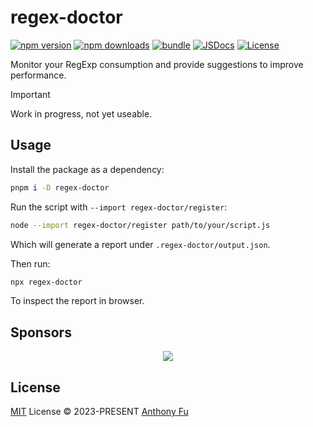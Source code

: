 # regex-doctor

[![npm version][npm-version-src]][npm-version-href]
[![npm downloads][npm-downloads-src]][npm-downloads-href]
[![bundle][bundle-src]][bundle-href]
[![JSDocs][jsdocs-src]][jsdocs-href]
[![License][license-src]][license-href]

Monitor your RegExp consumption and provide suggestions to improve performance.

> [!IMPORTANT]
> Work in progress, not yet useable.

## Usage

Install the package as a dependency:

```bash
pnpm i -D regex-doctor
```

Run the script with `--import regex-doctor/register`:

```bash
node --import regex-doctor/register path/to/your/script.js
```

Which will generate a report under `.regex-doctor/output.json`.

Then run:

```bash
npx regex-doctor
```

To inspect the report in browser.

## Sponsors

<p align="center">
  <a href="https://cdn.jsdelivr.net/gh/antfu/static/sponsors.svg">
    <img src='https://cdn.jsdelivr.net/gh/antfu/static/sponsors.svg'/>
  </a>
</p>

## License

[MIT](./LICENSE) License © 2023-PRESENT [Anthony Fu](https://github.com/antfu)

<!-- Badges -->

[npm-version-src]: https://img.shields.io/npm/v/regex-doctor?style=flat&colorA=080f12&colorB=1fa669
[npm-version-href]: https://npmjs.com/package/regex-doctor
[npm-downloads-src]: https://img.shields.io/npm/dm/regex-doctor?style=flat&colorA=080f12&colorB=1fa669
[npm-downloads-href]: https://npmjs.com/package/regex-doctor
[bundle-src]: https://img.shields.io/bundlephobia/minzip/regex-doctor?style=flat&colorA=080f12&colorB=1fa669&label=minzip
[bundle-href]: https://bundlephobia.com/result?p=regex-doctor
[license-src]: https://img.shields.io/github/license/antfu/regex-doctor.svg?style=flat&colorA=080f12&colorB=1fa669
[license-href]: https://github.com/antfu/regex-doctor/blob/main/LICENSE
[jsdocs-src]: https://img.shields.io/badge/jsdocs-reference-080f12?style=flat&colorA=080f12&colorB=1fa669
[jsdocs-href]: https://www.jsdocs.io/package/regex-doctor
